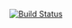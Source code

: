 [![Build Status](https://travis-ci.org/fediltest0/meetup.svg?branch=master)](https://travis-ci.org/fediltest0/meetup)